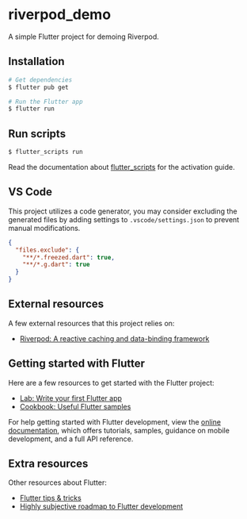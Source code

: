 # riverpod_demo

A simple Flutter project for demoing Riverpod.

## Installation

```bash
# Get dependencies
$ flutter pub get

# Run the Flutter app
$ flutter run
```

## Run scripts

```bash
$ flutter_scripts run
```

Read the documentation about [flutter_scripts](https://pub.dev/packages/flutter_scripts) for the activation guide.

## VS Code

This project utilizes a code generator, you may consider excluding the generated files by adding settings to `.vscode/settings.json` to prevent manual modifications.

```json
{
  "files.exclude": {
    "**/*.freezed.dart": true,
    "**/*.g.dart": true
  }
}
```

## External resources

A few external resources that this project relies on:

- [Riverpod: A reactive caching and data-binding framework](https://riverpod.dev/)

## Getting started with Flutter

Here are a few resources to get started with the Flutter project:

- [Lab: Write your first Flutter app](https://docs.flutter.dev/get-started/codelab)
- [Cookbook: Useful Flutter samples](https://docs.flutter.dev/cookbook)

For help getting started with Flutter development, view the
[online documentation](https://docs.flutter.dev/), which offers tutorials,
samples, guidance on mobile development, and a full API reference.

## Extra resources

Other resources about Flutter:

- [Flutter tips & tricks](https://github.com/vandadnp/flutter-tips-and-tricks)
- [Highly subjective roadmap to Flutter development](https://github.com/olexale/flutter_roadmap)
